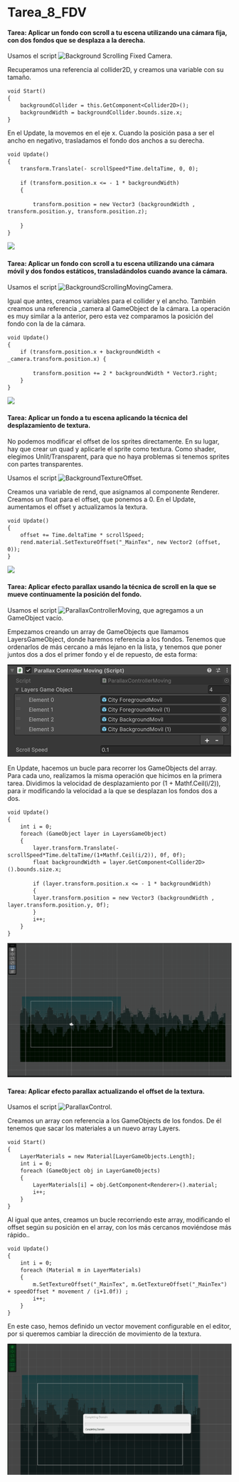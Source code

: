 # Tarea_8_FDV

#### Tarea: Aplicar un fondo con scroll a tu escena utilizando una cámara fija, con dos fondos que se desplaza a la derecha.

Usamos el script ![Background Scrolling Fixed Camera](https://github.com/jsfabiani/Tarea_8_FDV/blob/main/scripts/BacgroundScrollingFixedCamera.cs).

Recuperamos una referencia al collider2D, y creamos una variable con su tamaño.
```
void Start()
{
    backgroundCollider = this.GetComponent<Collider2D>();
    backgroundWidth = backgroundCollider.bounds.size.x;   
}
```

En el Update, la movemos en el eje x. Cuando la posición pasa a ser el ancho en negativo, trasladamos el fondo dos anchos a su derecha.

```
void Update()
{
    transform.Translate(- scrollSpeed*Time.deltaTime, 0, 0);

    if (transform.position.x <= - 1 * backgroundWidth)
    {
        
        transform.position = new Vector3 (backgroundWidth , transform.position.y, transform.position.z);
        
    }
}
```

![](https://github.com/jsfabiani/Tarea_8_FDV/blob/main/gifs/FDV_8_gif_1.gif)


#### Tarea: Aplicar un fondo con scroll a tu escena utilizando una cámara móvil y dos fondos estáticos, transladándolos cuando avance la cámara.

Usamos el script ![BackgroundScrollingMovingCamera](https://github.com/jsfabiani/Tarea_8_FDV/blob/main/scripts/BackgroundScrollingMovingCamera.cs).

Igual que antes, creamos variables para el collider y el ancho. También creamos una referencia _camera al GameObject de la cámara. La operación es muy similar a la anterior, pero esta vez comparamos la posición del fondo con la de la cámara.

```
void Update()
{
    if (transform.position.x + backgroundWidth < _camera.transform.position.x) {

        transform.position += 2 * backgroundWidth * Vector3.right;
    }
}
```

![](https://github.com/jsfabiani/Tarea_8_FDV/blob/main/gifs/FDV_8_gif_2.gif)


#### Tarea: Aplicar un fondo a tu escena aplicando la técnica del desplazamiento de textura.

No podemos modificar el offset de los sprites directamente. En su lugar, hay que crear un quad y aplicarle el sprite como textura. Como shader, elegimos Unlit/Transparent, para que no haya problemas si tenemos sprites con partes transparentes.

Usamos el script ![BackgroundTextureOffset](https://github.com/jsfabiani/Tarea_8_FDV/blob/main/scripts/BackgroundTextureOffset.cs).

Creamos una variable de rend, que asignamos al componente Renderer. Creamos un float para el offset, que ponemos a 0. En el Update, aumentamos el offset y actualizamos la textura. 

```
void Update()
{
    offset += Time.deltaTime * scrollSpeed;
    rend.material.SetTextureOffset("_MainTex", new Vector2 (offset, 0));
}
```

![](https://github.com/jsfabiani/Tarea_8_FDV/blob/main/gifs/FDV_8_gif_3.gif)


#### Tarea: Aplicar efecto parallax usando la técnica de scroll en la que se mueve continuamente la posición del fondo.

Usamos el script ![ParallaxControllerMoving](https://github.com/jsfabiani/Tarea_8_FDV/blob/main/scripts/ParallaxControllerMoving.cs), que agregamos a un GameObject vacío.

Empezamos creando un array de GameObjects que llamamos LayersGameObject, donde haremos referencia a los fondos. Tenemos que ordenarlos de más cercano a más lejano en la lista, y tenemos que poner juntos dos a dos el primer fondo y el de repuesto, de esta forma:

![](https://github.com/jsfabiani/Tarea_8_FDV/blob/main/screenshots/FDV_8_screenshot_1.png)

En Update, hacemos un bucle para recorrer los GameObjects del array. Para cada uno, realizamos la misma operación que hicimos en la primera tarea. Dividimos la velocidad de desplazamiento por (1 + Mathf.Ceil(i/2)), para ir modificando la velocidad a la que se desplazan los fondos dos a dos.
```
void Update()
{
    int i = 0;
    foreach (GameObject layer in LayersGameObject)
    {
        layer.transform.Translate(- scrollSpeed*Time.deltaTime/(1+Mathf.Ceil(i/2)), 0f, 0f);
        float backgroundWidth = layer.GetComponent<Collider2D>().bounds.size.x;

        if (layer.transform.position.x <= - 1 * backgroundWidth)
        {               
        layer.transform.position = new Vector3 (backgroundWidth , layer.transform.position.y, 0f);
        }
        i++;
    } 
}
```
![](https://github.com/jsfabiani/Tarea_8_FDV/blob/main/gifs/FDV_8_gif_4.gif)


#### Tarea: Aplicar efecto parallax actualizando el offset de la textura.

Usamos el script ![ParallaxControl](https://github.com/jsfabiani/Tarea_8_FDV/blob/main/scripts/ParallaxControl.cs).

Creamos un array con referencia a los GameObjects de los fondos. De él tenemos que sacar los materiales a un nuevo array Layers.

```
void Start()
{
    LayerMaterials = new Material[LayerGameObjects.Length];
    int i = 0;
    foreach (GameObject obj in LayerGameObjects)
    {
        LayerMaterials[i] = obj.GetComponent<Renderer>().material;
        i++;
    }
}
```

Al igual que antes, creamos un bucle recorriendo este array, modificando el offset según su posición en el array, con los más cercanos moviéndose más rápido..

```
void Update()
{
    int i = 0;
    foreach (Material m in LayerMaterials)
    {
        m.SetTextureOffset("_MainTex", m.GetTextureOffset("_MainTex") + speedOffset * movement / (i+1.0f)) ;
        i++;
    }         
}
```

En este caso, hemos definido un vector movement configurable en el editor, por si queremos cambiar la dirección de movimiento de la textura.

![](https://github.com/jsfabiani/Tarea_8_FDV/blob/main/gifs/FDV_8_gif_5.gif)
